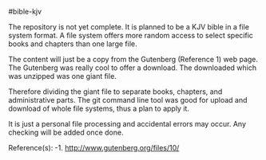 #bible-kjv

The repository is not yet complete. It is planned to be a KJV bible in a file system format.
A file system offers more random access to select specific books and chapters than one large file.

The content will just be a copy from the Gutenberg (Reference 1) web page. The Gutenberg was really cool to offer a download. The downloaded which was unzipped was one giant file.

Therefore dividing the giant file to separate books, chapters, and administrative parts. The git command line tool was good for upload and download of whole file systems, thus a plan to apply it.   

It is just a personal file processing and accidental errors may occur. Any checking will be added once done.

Reference(s):
-1. http://www.gutenberg.org/files/10/
